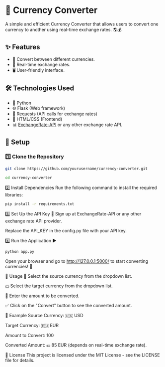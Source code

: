 # 💱 Currency Converter

A simple and efficient Currency Converter that allows users to convert one currency to another using real-time exchange rates. 🌎💰

## ✨ Features
- 🔄 Convert between different currencies.
- 📡 Real-time exchange rates.
- 🖥️ User-friendly interface.

## 🛠️ Technologies Used
- 🐍 Python
- 🌐 Flask (Web framework)
- 🔗 Requests (API calls for exchange rates)
- 🎨 HTML/CSS (Frontend)
- 📊 [ExchangeRate-API](https://www.exchangerate-api.com/) or any other exchange rate API.

## 🚀 Setup

### 1️⃣ Clone the Repository
```bash
git clone https://github.com/yourusername/currency-converter.git
```
```bash
cd currency-converter
```
2️⃣ Install Dependencies
Run the following command to install the required libraries:

```bash
pip install -r requirements.txt
```
3️⃣ Set Up the API Key 🔑
Sign up at ExchangeRate-API or any other exchange rate API provider.

Replace the API_KEY in the config.py file with your API key.

4️⃣ Run the Application ▶️
```bash
python app.py
```
Open your browser and go to http://127.0.0.1:5000/ to start converting currencies! 🌟

📝 Usage
🏦 Select the source currency from the dropdown list.

💵 Select the target currency from the dropdown list.

🔢 Enter the amount to be converted.

✅ Click on the "Convert" button to see the converted amount.

📌 Example
Source Currency: 🇺🇸 USD

Target Currency: 🇪🇺 EUR

Amount to Convert: 100

Converted Amount: 💶 85 EUR (depends on real-time exchange rate).

📜 License
This project is licensed under the MIT License - see the LICENSE file for details.
